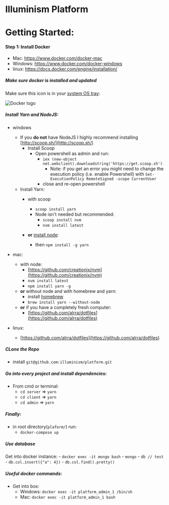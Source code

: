 # Illuminism Platform

# Getting Started:

#### Step 1: Install Docker
- Mac: https://www.docker.com/docker-mac
- Windows: https://www.docker.com/docker-windows
- linux: https://docs.docker.com/engine/installation/

##### Make sure docker is installed and updated
Make sure this icon is in your [system OS tray](https://www.dropbox.com/help/desktop-web/system-tray-menu-bar):

![Docker logo](https://imgur.com/Bkz9zHh)

##### Install Yarn and NodeJS:
- windows

    - If you **do not** have NodeJS I highly recommend installing [http://scoop.sh/](http://scoop.sh/)
        - Install Scoop
            - Open powershell as admin and run:
                - `iex (new-object net.webclient).downloadstring('https://get.scoop.sh')`
                    - Note: if you get an error you might need to change the execution policy (i.e. enable Powershell) with `Set-ExecutionPolicy RemoteSigned -scope CurrentUser`
                - close and re-open powershell
    - Install Yarn:
        - with scoop
            - `scoop install yarn`
            - Node isn't needed but recommended:
                - `scoop install nvm`
                - `nvm install latest`
                
        - **or** [install node](https://nodejs.org/en/download/):
            - then `npm install -g yarn`
- mac:
    - with node:
        - [https://github.com/creationix/nvm](https://github.com/creationix/nvm)
        - `nvm install latest`
        - `npm install yarn -g`
    - **or** without node and with homebrew and yarn:
        - install [homebrew](https://brew.sh/)
        - `brew install yarn --without-node`
    - **or** if you have a completely fresh computer:
        - [https://github.com/alrra/dotfiles](https://github.com/alrra/dotfiles)
- linux:
    - [https://github.com/alrra/dotfiles](https://github.com/alrra/dotfiles)

##### CLone the Repo
- install `git@github.com:illuminism/platform.git`

##### Go into every project and install dependencies:
- From cmd or terminal:
    - `cd server` => `yarn`
    - `cd client` => `yarn`
    - `cd admin` => `yarn`

##### Finally:

- in root directory(`plaform/`) run:
    - `docker-compose up`
    


##### Use database
Get into docker instance:
    - `docker exec -it mongo bash`
    - `mongo`
    - `db // test`
    - `db.col.insert({"a": 4})`
    - `db.col.find().pretty()`
    
##### Useful docker commands:

- Get into box:
  - Windows: `docker exec -it platform_admin_1 /bin/sh`
  - Mac: `docker exec -it platform_admin_1 bash`
    
    
    
    
    
    
    
    
    
    


